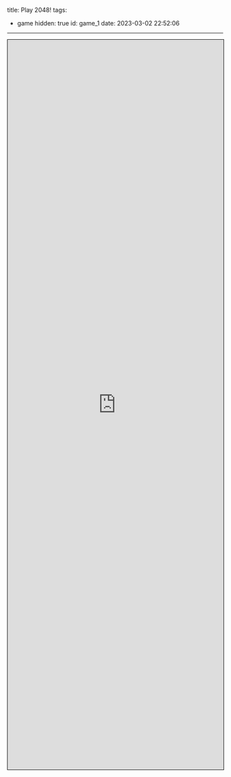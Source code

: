 title: Play 2048!
tags:
  - game
hidden: true
id: game_1
date: 2023-03-02 22:52:06
---
<iframe id="myIframe" src="https://play2048.co/" width="100%" height="1700" scrolling="no" style="border:1px solid black;"/>

<script>
        window.onload = function() {
            // Get a reference to the iframe element
            var iframe = document.getElementById("myIframe");

            // Give focus to the iframe
            iframe.focus();
        };
</script>

##### Project From [here](https://github.com/gabrielecirulli/2048)